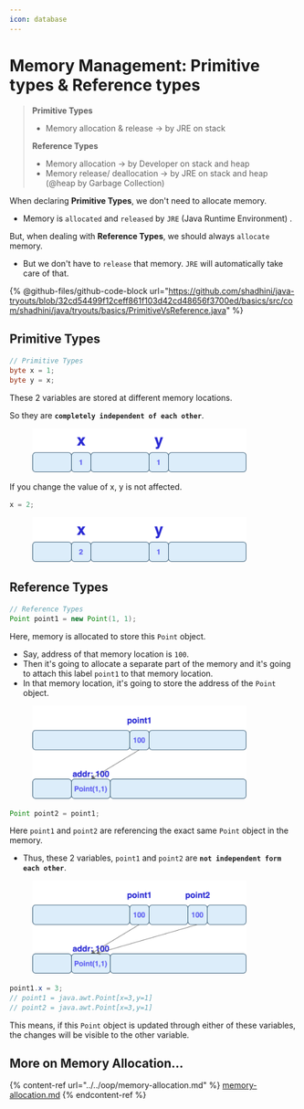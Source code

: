 ```yaml
---
icon: database
---
```


# Memory Management: Primitive types & Reference types

> **Primitive Types**
>
> * Memory allocation & release -> by JRE on stack
>
> **Reference Types**
>
> * Memory allocation -> by Developer on stack and heap
> * Memory release/ deallocation -> by JRE on stack and heap (@heap by Garbage Collection)

When declaring **Primitive Types**, we don't need to allocate memory.

* Memory is `allocated` and `released` by `JRE` (Java Runtime Environment) .

But, when dealing with **Reference Types**, we should always `allocate` memory.

* But we don't have to `release` that memory. `JRE` will automatically take care of that.



{% @github-files/github-code-block url="https://github.com/shadhini/java-tryouts/blob/32cd54499f12ceff861f103d42cd48656f3700ed/basics/src/com/shadhini/java/tryouts/basics/PrimitiveVsReference.java" %}

## Primitive Types

```java
// Primitive Types
byte x = 1;
byte y = x;
```

These 2 variables are stored at different memory locations.&#x20;

So they are **`completely independent of each other`**.

<div align="left">

<figure><img src="../../.gitbook/assets/java-primitives-memory-1.png" alt="" width="375"><figcaption></figcaption></figure>

</div>

If you change the value of x, y is not affected.

```java
x = 2;
```

<div align="left">

<figure><img src="../../.gitbook/assets/java-primitives-memory-2.png" alt="" width="375"><figcaption></figcaption></figure>

</div>



## Reference Types

```java
// Reference Types
Point point1 = new Point(1, 1);
```

Here, memory is allocated to store this `Point` object.

* Say, address of that memory location is `100`.&#x20;
* Then it's going to allocate a separate part of the memory and it's going to attach this label `point1` to that memory location.&#x20;
* In that memory location, it's going to store the address of the `Point` object.

<div align="left">

<figure><img src="../../.gitbook/assets/java-reference-type-memory-1.png" alt="" width="375"><figcaption></figcaption></figure>

</div>

```java
Point point2 = point1;
```

Here `point1` and `point2` are  referencing the exact same `Point` object in the memory.

* Thus, these 2 variables, `point1` and `point2` are **`not independent form each other`**.

<div align="left">

<figure><img src="../../.gitbook/assets/java-reference-type-memory-2.png" alt="" width="375"><figcaption></figcaption></figure>

</div>

```java
point1.x = 3;
// point1 = java.awt.Point[x=3,y=1]
// point2 = java.awt.Point[x=3,y=1]
```

This means, if this `Point` object is updated through either of these variables, the changes will be visible to the other variable.





## More on Memory Allocation...

{% content-ref url="../../oop/memory-allocation.md" %}
[memory-allocation.md](../../oop/memory-allocation.md)
{% endcontent-ref %}





